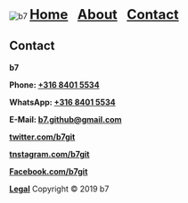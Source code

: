 <img alt="b7" src="favicon.ico"> <strong><font size="5"><a href="https://b7.github.io">Home</a> &nbsp; <a href="https://b7.github.io/about">About</a> &nbsp; <a href="https://b7.github.io/contact">Contact</a></font></strong>

## Contact
**b7**

**Phone: <a href="tel:+31684015534">+316 8401 5534</a>**

**WhatsApp: <a href="wa.me/31684015534">+316 8401 5534</a>**

**E-Mail: <a href="mailto:b7.github@gmail.com">b7.github@gmail.com</a>**

**<a href="https://twitter.com/b7git">twitter.com/b7git</a>**

**<a href="https://instagram.com/b7git">tnstagram.com/b7git</a>**

**<a href="https://facebook.com/b7git">Facebook.com/b7git</a>**

<strong><a href="https://b7.github.io/legal">Legal</a></strong> Copyright © 2019 b7
